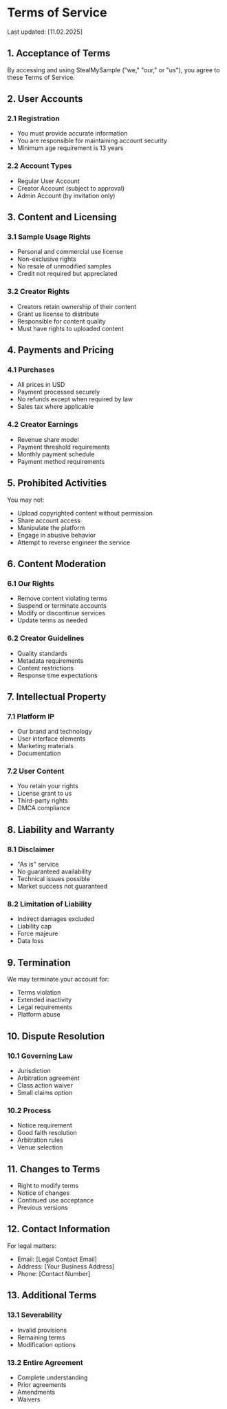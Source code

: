 # Terms of Service

Last updated: [11.02.2025]

## 1. Acceptance of Terms

By accessing and using StealMySample ("we," "our," or "us"), you agree to these Terms of Service.

## 2. User Accounts

### 2.1 Registration
- You must provide accurate information
- You are responsible for maintaining account security
- Minimum age requirement is 13 years

### 2.2 Account Types
- Regular User Account
- Creator Account (subject to approval)
- Admin Account (by invitation only)

## 3. Content and Licensing

### 3.1 Sample Usage Rights
- Personal and commercial use license
- Non-exclusive rights
- No resale of unmodified samples
- Credit not required but appreciated

### 3.2 Creator Rights
- Creators retain ownership of their content
- Grant us license to distribute
- Responsible for content quality
- Must have rights to uploaded content

## 4. Payments and Pricing

### 4.1 Purchases
- All prices in USD
- Payment processed securely
- No refunds except when required by law
- Sales tax where applicable

### 4.2 Creator Earnings
- Revenue share model
- Payment threshold requirements
- Monthly payment schedule
- Payment method requirements

## 5. Prohibited Activities

You may not:
- Upload copyrighted content without permission
- Share account access
- Manipulate the platform
- Engage in abusive behavior
- Attempt to reverse engineer the service

## 6. Content Moderation

### 6.1 Our Rights
- Remove content violating terms
- Suspend or terminate accounts
- Modify or discontinue services
- Update terms as needed

### 6.2 Creator Guidelines
- Quality standards
- Metadata requirements
- Content restrictions
- Response time expectations

## 7. Intellectual Property

### 7.1 Platform IP
- Our brand and technology
- User interface elements
- Marketing materials
- Documentation

### 7.2 User Content
- You retain your rights
- License grant to us
- Third-party rights
- DMCA compliance

## 8. Liability and Warranty

### 8.1 Disclaimer
- "As is" service
- No guaranteed availability
- Technical issues possible
- Market success not guaranteed

### 8.2 Limitation of Liability
- Indirect damages excluded
- Liability cap
- Force majeure
- Data loss

## 9. Termination

We may terminate your account for:
- Terms violation
- Extended inactivity
- Legal requirements
- Platform abuse

## 10. Dispute Resolution

### 10.1 Governing Law
- Jurisdiction
- Arbitration agreement
- Class action waiver
- Small claims option

### 10.2 Process
- Notice requirement
- Good faith resolution
- Arbitration rules
- Venue selection

## 11. Changes to Terms

- Right to modify terms
- Notice of changes
- Continued use acceptance
- Previous versions

## 12. Contact Information

For legal matters:
- Email: [Legal Contact Email]
- Address: [Your Business Address]
- Phone: [Contact Number]

## 13. Additional Terms

### 13.1 Severability
- Invalid provisions
- Remaining terms
- Modification options

### 13.2 Entire Agreement
- Complete understanding
- Prior agreements
- Amendments
- Waivers 